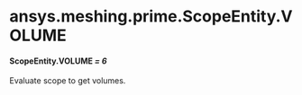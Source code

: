 # ansys.meshing.prime.ScopeEntity.VOLUME



#### ScopeEntity.VOLUME *= 6*

Evaluate scope to get volumes.

<!-- !! processed by numpydoc !! -->

